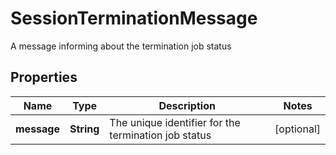 

# SessionTerminationMessage

A message informing about the termination job status

## Properties

| Name | Type | Description | Notes |
|------------ | ------------- | ------------- | -------------|
|**message** | **String** | The unique identifier for the termination job status |  [optional] |



